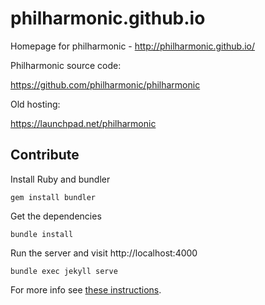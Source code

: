 philharmonic.github.io
======================

Homepage for philharmonic - http://philharmonic.github.io/

Philharmonic source code:

https://github.com/philharmonic/philharmonic

Old hosting:

https://launchpad.net/philharmonic

Contribute
----------

Install Ruby and bundler

    gem install bundler

Get the dependencies

    bundle install

Run the server and visit http://localhost:4000

    bundle exec jekyll serve

For more info see
[these instructions](https://help.github.com/articles/using-jekyll-with-pages/).
